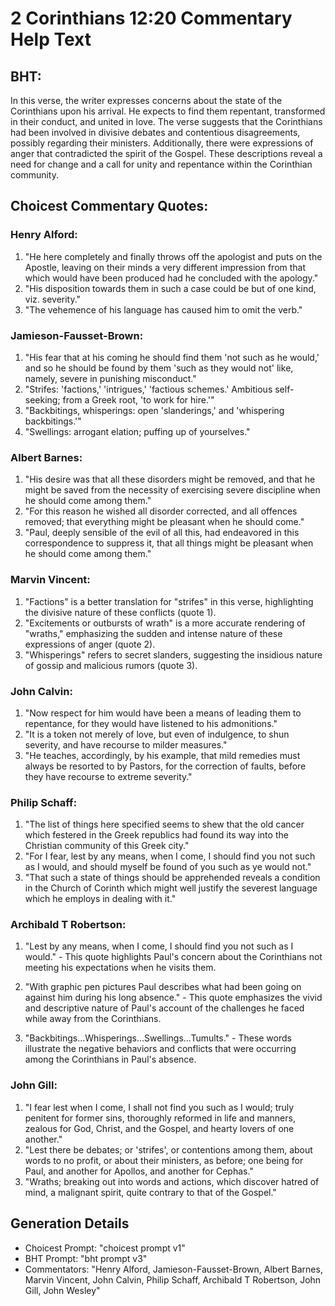# 2 Corinthians 12:20 Commentary Help Text

## BHT:
In this verse, the writer expresses concerns about the state of the Corinthians upon his arrival. He expects to find them repentant, transformed in their conduct, and united in love. The verse suggests that the Corinthians had been involved in divisive debates and contentious disagreements, possibly regarding their ministers. Additionally, there were expressions of anger that contradicted the spirit of the Gospel. These descriptions reveal a need for change and a call for unity and repentance within the Corinthian community.

## Choicest Commentary Quotes:
### Henry Alford:
1. "He here completely and finally throws off the apologist and puts on the Apostle, leaving on their minds a very different impression from that which would have been produced had he concluded with the apology."
2. "His disposition towards them in such a case could be but of one kind, viz. severity."
3. "The vehemence of his language has caused him to omit the verb."

### Jamieson-Fausset-Brown:
1. "His fear that at his coming he should find them 'not such as he would,' and so he should be found by them 'such as they would not' like, namely, severe in punishing misconduct."
2. "Strifes: 'factions,' 'intrigues,' 'factious schemes.' Ambitious self-seeking; from a Greek root, 'to work for hire.'"
3. "Backbitings, whisperings: open 'slanderings,' and 'whispering backbitings.'"
4. "Swellings: arrogant elation; puffing up of yourselves."

### Albert Barnes:
1. "His desire was that all these disorders might be removed, and that he might be saved from the necessity of exercising severe discipline when he should come among them."
2. "For this reason he wished all disorder corrected, and all offences removed; that everything might be pleasant when he should come."
3. "Paul, deeply sensible of the evil of all this, had endeavored in this correspondence to suppress it, that all things might be pleasant when he should come among them."

### Marvin Vincent:
1. "Factions" is a better translation for "strifes" in this verse, highlighting the divisive nature of these conflicts (quote 1).
2. "Excitements or outbursts of wrath" is a more accurate rendering of "wraths," emphasizing the sudden and intense nature of these expressions of anger (quote 2).
3. "Whisperings" refers to secret slanders, suggesting the insidious nature of gossip and malicious rumors (quote 3).

### John Calvin:
1. "Now respect for him would have been a means of leading them to repentance, for they would have listened to his admonitions."
2. "It is a token not merely of love, but even of indulgence, to shun severity, and have recourse to milder measures."
3. "He teaches, accordingly, by his example, that mild remedies must always be resorted to by Pastors, for the correction of faults, before they have recourse to extreme severity."

### Philip Schaff:
1. "The list of things here specified seems to shew that the old cancer which festered in the Greek republics had found its way into the Christian community of this Greek city." 
2. "For I fear, lest by any means, when I come, I should find you not such as I would, and should myself be found of you such as ye would not." 
3. "That such a state of things should be apprehended reveals a condition in the Church of Corinth which might well justify the severest language which he employs in dealing with it."

### Archibald T Robertson:
1. "Lest by any means, when I come, I should find you not such as I would." - This quote highlights Paul's concern about the Corinthians not meeting his expectations when he visits them.

2. "With graphic pen pictures Paul describes what had been going on against him during his long absence." - This quote emphasizes the vivid and descriptive nature of Paul's account of the challenges he faced while away from the Corinthians.

3. "Backbitings...Whisperings...Swellings...Tumults." - These words illustrate the negative behaviors and conflicts that were occurring among the Corinthians in Paul's absence.

### John Gill:
1. "I fear lest when I come, I shall not find you such as I would; truly penitent for former sins, thoroughly reformed in life and manners, zealous for God, Christ, and the Gospel, and hearty lovers of one another."
2. "Lest there be debates; or 'strifes', or contentions among them, about words to no profit, or about their ministers, as before; one being for Paul, and another for Apollos, and another for Cephas."
3. "Wraths; breaking out into words and actions, which discover hatred of mind, a malignant spirit, quite contrary to that of the Gospel."



## Generation Details
- Choicest Prompt: "choicest prompt v1"
- BHT Prompt: "bht prompt v3"
- Commentators: "Henry Alford, Jamieson-Fausset-Brown, Albert Barnes, Marvin Vincent, John Calvin, Philip Schaff, Archibald T Robertson, John Gill, John Wesley"
